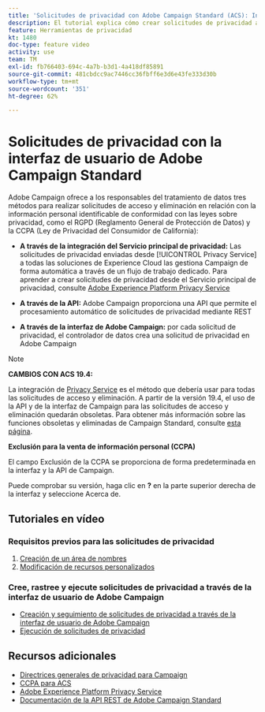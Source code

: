 ```yaml
---
title: 'Solicitudes de privacidad con Adobe Campaign Standard (ACS): Información general'
description: El tutorial explica cómo crear solicitudes de privacidad a través de la interfaz de Adobe Campaign Standard.
feature: Herramientas de privacidad
kt: 1480
doc-type: feature video
activity: use
team: TM
exl-id: fb766403-694c-4a7b-b3d1-4a418df85891
source-git-commit: 481cbdcc9ac7446cc36fbff6e3d6e43fe333d30b
workflow-type: tm+mt
source-wordcount: '351'
ht-degree: 62%

---
```


# Solicitudes de privacidad con la interfaz de usuario de Adobe Campaign Standard

Adobe Campaign ofrece a los responsables del tratamiento de datos tres métodos para realizar solicitudes de acceso y eliminación en relación con la información personal identificable de conformidad con las leyes sobre privacidad, como el RGPD (Reglamento General de Protección de Datos) y la CCPA (Ley de Privacidad del Consumidor de California):

* **A través de la integración del Servicio principal de privacidad:** Las solicitudes de privacidad enviadas desde [!UICONTROL Privacy Service] a todas las soluciones de Experience Cloud las gestiona Campaign de forma automática a través de un flujo de trabajo dedicado. Para aprender a crear solicitudes de privacidad desde el Servicio principal de privacidad, consulte [Adobe Experience Platform Privacy Service](https://www.adobe.io/apis/experienceplatform/gdpr.html)

* **A través de la API:** Adobe Campaign proporciona una API que permite el procesamiento automático de solicitudes de privacidad mediante REST

* **A través de la interfaz de Adobe Campaign:** por cada solicitud de privacidad, el controlador de datos crea una solicitud de privacidad en Adobe Campaign

>[!NOTE]
>
> **CAMBIOS CON ACS 19.4:**
> 
> La integración de [Privacy Service](https://www.adobe.io/apis/experienceplatform/gdpr.html) es el método que debería usar para todas las solicitudes de acceso y eliminación. A partir de la versión 19.4, el uso de la API y de la interfaz de Campaign para las solicitudes de acceso y eliminación quedarán obsoletas. Para obtener más información sobre las funciones obsoletas y eliminadas de Campaign Standard, consulte [esta página](https://experienceleague.adobe.com/docs/campaign-standard/using/release-notes/deprecated-features.html?lang=en).
>
>**Exclusión para la venta de información personal (CCPA)**
>
> El campo Exclusión de la CCPA se proporciona de forma predeterminada en la interfaz y la API de Campaign.
>
> Puede comprobar su versión, haga clic en **?** en la parte superior derecha de la interfaz y seleccione Acerca de.

## Tutoriales en vídeo

### Requisitos previos para las solicitudes de privacidad

1. [Creación de un área de nombres](/help/privacy/namespaces-for-privacy-requests.md)
1. [Modificación de recursos personalizados](/help/privacy/custom-resources-for-privacy-requests.md)

### Cree, rastree y ejecute solicitudes de privacidad a través de la interfaz de usuario de Adobe Campaign

* [Creación y seguimiento de solicitudes de privacidad a través de la interfaz de usuario de Adobe Campaign](/help/privacy/create-and-track-privacy-requests.md)
* [Ejecución de solicitudes de privacidad](/help/privacy/execute-privacy-requests.md)

## Recursos adicionales

* [Directrices generales de privacidad para Campaign](https://experienceleague.adobe.com/docs/campaign-classic/using/getting-started/privacy/privacy-management.html?lang=en#getting-started)
* [CCPA para ACS](https://experienceleague.adobe.com/docs/campaign-standard/using/getting-started/privacy/privacy-requests.html?lang=en#privacy-requests)
* [Adobe Experience Platform Privacy Service](https://www.adobe.io/apis/experienceplatform/gdpr.html)
* [Documentación de la API REST de Adobe Campaign Standard](https://final-docs.campaign.adobe.com/doc/standard/en/api/ACS_API.html#privacy-management)

